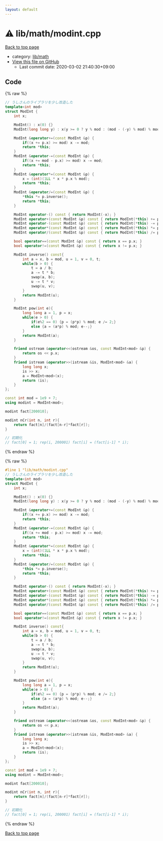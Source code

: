 ```yaml
---
layout: default
---
```


<!-- mathjax config similar to math.stackexchange -->
<script type="text/javascript" async
  src="https://cdnjs.cloudflare.com/ajax/libs/mathjax/2.7.5/MathJax.js?config=TeX-MML-AM_CHTML">
</script>
<script type="text/x-mathjax-config">
  MathJax.Hub.Config({
    TeX: { equationNumbers: { autoNumber: "AMS" }},
    tex2jax: {
      inlineMath: [ ['$','$'] ],
      processEscapes: true
    },
    "HTML-CSS": { matchFontHeight: false },
    displayAlign: "left",
    displayIndent: "2em"
  });
</script>

<script type="text/javascript" src="https://cdnjs.cloudflare.com/ajax/libs/jquery/3.4.1/jquery.min.js"></script>
<script src="https://cdn.jsdelivr.net/npm/jquery-balloon-js@1.1.2/jquery.balloon.min.js" integrity="sha256-ZEYs9VrgAeNuPvs15E39OsyOJaIkXEEt10fzxJ20+2I=" crossorigin="anonymous"></script>
<script type="text/javascript" src="../../../assets/js/copy-button.js"></script>
<link rel="stylesheet" href="../../../assets/css/copy-button.css" />


# :warning: lib/math/modint.cpp

<a href="../../../index.html">Back to top page</a>

* category: <a href="../../../index.html#b524a7b47b8ed72180f0e5150ab6d934">lib/math</a>
* <a href="{{ site.github.repository_url }}/blob/master/lib/math/modint.cpp">View this file on GitHub</a>
    - Last commit date: 2020-03-02 21:40:30+09:00




## Code

<a id="unbundled"></a>
{% raw %}
```cpp
// うしさんのライブラリを少し改造した
template<int mod>
struct ModInt {
    int x;

    ModInt() : x(0) {}
    ModInt(long long y) : x(y >= 0 ? y % mod : (mod - (-y) % mod) % mod) {}

    ModInt &operator+=(const ModInt &p) {
        if((x += p.x) >= mod) x -= mod;
        return *this;
    }
    ModInt &operator-=(const ModInt &p) {
        if((x += mod - p.x) >= mod) x -= mod;
        return *this;
    }
    ModInt &operator*=(const ModInt &p) {
        x = (int)(1LL * x * p.x % mod);
        return *this;
    }
    ModInt &operator/=(const ModInt &p) {
        *this *= p.inverse();
        return *this;
    }

    ModInt operator-() const { return ModInt(-x); }
    ModInt operator+(const ModInt &p) const { return ModInt(*this) += p; }
    ModInt operator-(const ModInt &p) const { return ModInt(*this) -= p; }
    ModInt operator*(const ModInt &p) const { return ModInt(*this) *= p; }
    ModInt operator/(const ModInt &p) const { return ModInt(*this) /= p; }

    bool operator==(const ModInt &p) const { return x == p.x; }
    bool operator!=(const ModInt &p) const { return x != p.x; }

    ModInt inverse() const{
        int a = x, b = mod, u = 1, v = 0, t;
        while(b > 0) {
            t = a / b;
            a -= t * b;
            swap(a, b);
            u -= t * v;
            swap(u, v);
        }
        return ModInt(u);
    }

    ModInt pow(int e){
        long long a = 1, p = x;
        while(e > 0) {
            if(e%2 == 0) {p = (p*p) % mod; e /= 2;}
            else {a = (a*p) % mod; e--;}
        }
        return ModInt(a);
    }

    friend ostream &operator<<(ostream &os, const ModInt<mod> &p) {
        return os << p.x;
    }
    friend istream &operator>>(istream &is, ModInt<mod> &a) {
        long long x;
        is >> x;
        a = ModInt<mod>(x);
        return (is);
    }
};

const int mod = 1e9 + 7;
using modint = ModInt<mod>;

modint fact[200010];

modint nCr(int n, int r){
    return fact[n]/(fact[n-r]*fact[r]);
}

// 初期化
// fact[0] = 1; rep(i, 200001) fact[i] = (fact[i-1] * i);
```
{% endraw %}

<a id="bundled"></a>
{% raw %}
```cpp
#line 1 "lib/math/modint.cpp"
// うしさんのライブラリを少し改造した
template<int mod>
struct ModInt {
    int x;

    ModInt() : x(0) {}
    ModInt(long long y) : x(y >= 0 ? y % mod : (mod - (-y) % mod) % mod) {}

    ModInt &operator+=(const ModInt &p) {
        if((x += p.x) >= mod) x -= mod;
        return *this;
    }
    ModInt &operator-=(const ModInt &p) {
        if((x += mod - p.x) >= mod) x -= mod;
        return *this;
    }
    ModInt &operator*=(const ModInt &p) {
        x = (int)(1LL * x * p.x % mod);
        return *this;
    }
    ModInt &operator/=(const ModInt &p) {
        *this *= p.inverse();
        return *this;
    }

    ModInt operator-() const { return ModInt(-x); }
    ModInt operator+(const ModInt &p) const { return ModInt(*this) += p; }
    ModInt operator-(const ModInt &p) const { return ModInt(*this) -= p; }
    ModInt operator*(const ModInt &p) const { return ModInt(*this) *= p; }
    ModInt operator/(const ModInt &p) const { return ModInt(*this) /= p; }

    bool operator==(const ModInt &p) const { return x == p.x; }
    bool operator!=(const ModInt &p) const { return x != p.x; }

    ModInt inverse() const{
        int a = x, b = mod, u = 1, v = 0, t;
        while(b > 0) {
            t = a / b;
            a -= t * b;
            swap(a, b);
            u -= t * v;
            swap(u, v);
        }
        return ModInt(u);
    }

    ModInt pow(int e){
        long long a = 1, p = x;
        while(e > 0) {
            if(e%2 == 0) {p = (p*p) % mod; e /= 2;}
            else {a = (a*p) % mod; e--;}
        }
        return ModInt(a);
    }

    friend ostream &operator<<(ostream &os, const ModInt<mod> &p) {
        return os << p.x;
    }
    friend istream &operator>>(istream &is, ModInt<mod> &a) {
        long long x;
        is >> x;
        a = ModInt<mod>(x);
        return (is);
    }
};

const int mod = 1e9 + 7;
using modint = ModInt<mod>;

modint fact[200010];

modint nCr(int n, int r){
    return fact[n]/(fact[n-r]*fact[r]);
}

// 初期化
// fact[0] = 1; rep(i, 200001) fact[i] = (fact[i-1] * i);

```
{% endraw %}

<a href="../../../index.html">Back to top page</a>

